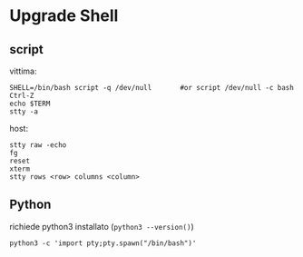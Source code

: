 # Upgrade Shell

## script 

vittima:
```
SHELL=/bin/bash script -q /dev/null       #or script /dev/null -c bash
Ctrl-Z
echo $TERM
stty -a
```

host:
```
stty raw -echo
fg
reset
xterm
stty rows <row> columns <column> 
```


## Python

richiede python3 installato (`python3 --version()`)

```
python3 -c 'import pty;pty.spawn("/bin/bash")'
```



